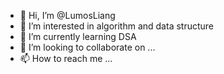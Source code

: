 - 👋 Hi, I’m @LumosLiang
- 👀 I’m interested in algorithm and data structure
- 🌱 I’m currently learning DSA
- 💞️ I’m looking to collaborate on ...
- 📫 How to reach me ...

<!---
LumosLiang/LumosLiang is a ✨ special ✨ repository because its `README.md` (this file) appears on your GitHub profile.
You can click the Preview link to take a look at your changes.
--->
